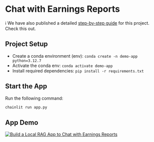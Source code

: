 # Chat with Earnings Reports

ℹ️ We have also published a detailed [step-by-step guide](https://tinztwinshub.com/investment-research/build-a-local-rag-app-to-chat-with-earnings-reports/) for this project. Check this out.

## Project Setup
* Create a conda environment (env): `conda create -n demo-app python=3.12.7`
* Activate the conda env: `conda activate demo-app`
* Install required dependencies: `pip install -r requirements.txt`

## Start the App
Run the following command:

```bash
chainlit run app.py
```

## App Demo
[![Build a Local RAG App to Chat with Earnings Reports](https://img.youtube.com/vi/ctKXlyMEg6A/0.jpg)](https://youtu.be/ctKXlyMEg6A)
